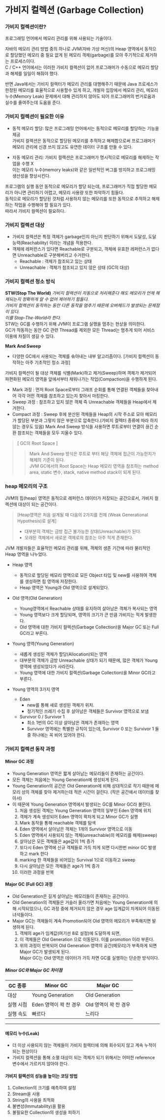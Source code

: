 # 가비지 컬렉션 (Garbage Collection)

### 가비지 컬렉션이란?
 프로그래밍 언어에서 메모리 관리를 위해 사용되는 기술이다. </br>

 자바의 메모리 관리 방법 중의 하나로 JVM(자바 가상 머신)의 Heap 영역에서 동적으로 할당했던 메모리 중 필요 없게 된 메모리 객체(garbage)를 모아 주기적으로 제거하는 프로세스이다.</br>
 C / C++ 언어에서는 이러한 가비지 컬렉션이 없어 프로그래머가 수동으로 메모리 할당과 해제를 일일이 해줘야 했다.</br>

 반면 Java에서는 가비지 컬렉터가 메모리 관리를 대행해주기 때문에 Java 프로세스가 한정된 메모리를 효율적으로 사용할수 있게 하고, 개발자 입장에서 메모리 관리, 메모리 누수(Memory Leak) 문제에서 대해 관리하지 않아도 되어 프로그래머의 번거로움과 실수를 줄여주는데 도움을 준다.


### 가비지 컬렉션이 필요한 이유
- 동적 메모리 할당: 많은 프로그래밍 언어에서는 동적으로 메모리를 할당하는 기능을 제공 </br>
가비지 컬렉션은 동적으로 할당된 메모리를 추적하고 해제함으로써 프로그래머가 메모리 관리에 신경 쓰지 않고도 유연한 데이터 구조를 만들 수 있다.</br>

- 자동 메모리 관리: 가비지 컬렉션은 프로그래머가 명시적으로 메모리를 해제하는 작업을 수행 X </br>
이는 메모리 누수(memory leaks)와 같은 일반적인 버그를 방지하고 프로그래밍 생산성을 향상시킨다.</br>
 
프로그램의 실행 동안 동적으로 메모리가 할당 되는데, 프로그래머가 직접 할당한 메모리가 아니면 관리하기 어렵고, 메모리 사용량 또한 파악하기 힘들다.</br>
동적으로 메모리가 할당된 것처럼 사용하지 않는 메모리를 또한 동적으로 추적하고 해제하는 작업을 수행해야 할 필요가 있다. </br>
따라서 가비지 컬렉션이 필요하다.

### 가비지 컬렉션 대상
- 가비지 컬렉션은 특정 객체가 garbage인지 아닌지 판단하기 위해서 도달성, 도달능력(Reachability) 이라는 개념을 적용한다.
- 객체에 레퍼런스가 있다면 Reachable로 구분되고, 객체에 유효한 레퍼런스가 없다면 Unreachable로 구분해버리고 수거한다. 
    - Reachable : 객체가 참조되고 있는 상태
    - Unreachable  : 객체가 참조되고 있지 않은 상태 (GC의 대상) 

### 가비지 컬렉션 청소 방식
**STW(Stop The World)**
*가비지 컬렉션이 자동으로 처리해준다 해도 메모리가 언제 해제되는지 정확하게 알 수 없어 제어하기 힘들다.</br>
가비지 컬렉션이 동작하는 동안 다른 동작을 멈추기 때문에 오버헤드가 발생되는 문제점이 있다.</br>
이를 Stop-The-World라 한다.*</br>
STW는 GC를 수행하기 위해 JVM이 프로그램 실행을 멈추는 현상을 의미한다.</br>
GC가 작동하는 동안 GC 관련 Thread를 제외한 모든 Thread는 멈추게 되어 서비스 이용에 차질이 생길 수 있다.</br>

**Mark And Sweep**
- 다양한 GC에서 사용되는 객체를 솎아내는 내부 알고리즘이다. 
    [가비지 컬렉션이 동작하는 아주 기초적인 청소 과정]</br>

가비지 컬렉션이 될 대상 객체를 식별(Mark)하고 제거(Sweep)하며 객체가 제거되어 파편화된 메모리 영역을 앞에서부터 채워나가는 작업(Compaction)을 수행하게 된다.</br>
- Mark 과정 : 먼저 Root Space로부터 그래프 순회를 통해 연결된 객체들을 찾아내어 각각 어떤 객체를 참조하고 있는지 찾아서 마킹한다.
- Sweep 과정 : 참조하고 있지 않은 객체 즉 Unreachable 객체들을 Heap에서 제거한다.
- Compact 과정 : Sweep 후에 분산된 객체들을 Heap의 시작 주소로 모아 메모리가 할당된 부분과 그렇지 않은 부분으로 압축한다.(가비지 컬렉터 종류에 따라 하지 않는 경우도 있음)
Mark And Sweep 방식을 사용하면 루트로부터 연결이 끊긴 순환 참조되는 객체들을 모두 지울수 있다.</br>
>[ GC의 Root Space ]
>>Mark And Sweep 방식은 루트로 부터 해당 객체에 접근이 가능한지가 해제의 기준이 된다.</br>
    JVM GC에서의 Root Space는 Heap 메모리 영역을 참조하는 method area, static 변수, stack, native method stack이 되게 된다.

### heap 메모리의 구조
JVM의 힙(heap) 영역은 동적으로 레퍼런스 데이터가 저장되는 공간으로서, 가비지 컬렉션에 대상이 되는 공간이다.</br>
>[Heap영역은 처음 설계될 때 다음의 2가지를 전제 (Weak Generational Hypothesis)로 설계]
> - 대부분의 객체는 금방 접근 불가능한 상태(Unreachable)가 된다.
> - 오래된 객체에서 새로운 객체로의 참조는 아주 적게 존재한다.</br>

JVM 개발자들은 효율적인 메모리 관리를 위해, 객체의 생존 기간에 따라 물리적인 Heap 영역을 나누었다.</br>
-  Heap 영역
   - 동적으로 할당된 메모리 영역으로 모든 Object 타입 및 new를 사용하여 객체를 생성하면 힙 영역에 저장한다.
   - Heap 영역은 Young과 Old 영역으로 설계되었다.</br>

- Old 영역(Old Generation)
    - Young영역에서 Reachable 상태를 유지하여 살아남은 객체가 복사되는 영역
    - Young 영역보다 크게 할당되며, 영역의 크기가 큰 만큼 가비지는 적게 발생한다.
    - Old 영역에 대한 가비지 컬렉션(Garbage Collection)을 Major GC 또는 Full GC라고 부른다.</br>


- Young 영역(Young Generation)
    - 새롭게 생성된 객체가 할당(Allocation)되는 영역
    - 대부분의 객체가 금방 Unreachable 상태가 되기 때문에, 많은 객체가 Young 영역에 생성되었다가 사라진다.
    - Young 영역에 대한 가비지 컬렉션(Garbage Collection)을 Minor GC라고 부른다.</br>

- Young 영역의 3가지 영역
    - Eden 
        - new를 통해 새로 생성된 객체가 위치. 
        - 정기적인 쓰레기 수집 후 살아남은 객체들은 Survivor 영역으로 보냄
    - Survivor 0 / Survivor 1
        - 최소 1번의 GC 이상 살아남은 객체가 존재하는 영역
        - Survivor 영역에는 특별한 규칙이 있는데, Survivor 0 또는 Survivor 1 둘 중 하나에는 꼭 비어 있어야 한다.


### 가비지 컬렉션 동작 과정
#### Minor GC 과정
- Young Generation 영역은 짧게 살아남는 메모리들이 존재하는 공간이다.
- 모든 객체는 처음에는 Young Generation에 생성되게 된다.
- Young Generation의 공간은 Old Generation에 비해 상대적으로 작기 때문에 메모리 상의 객체를 찾아 제거하는데 적은 시간이 걸린다. (작은 공간에서 데이터를 찾아서)
- 이 때문에 Young Generation 영역에서 발생되는 GC를 Minor GC라 불린다.
    1. 처음 생성된 객체는 Young Generation 영역의 일부인 Eden 영역에 위치
    2. 객체가 계속 생성되어 Eden 영역이 꽉차게 되고 Minor GC가 실행
    3. Mark 동작을 통해 reachable 객체를 탐색
    4. Eden 영역에서 살아남은 객체는 1개의 Survivor 영역으로 이동
    5. Eden 영역에서 사용되지 않는 객체(unreachable)의 메모리를 해제(sweep)
    6. 살아남은 모든 객체들은 age값이 1씩 증가
    7. 또다시 Eden 영역에 신규 객체들로 가득 차게 되면 다시한번 minor GC 발생하고 mark 한다
    8. marking 한 객체들을 비어있는 Survival 1으로 이동하고 sweep
    10. 다시 살아남은 모든 객체들은 age가 1씩 증가
    11. 이러한 과정을 반복

#### Major GC (Full GC) 과정
- Old Generation은 길게 살아남는 메모리들이 존재하는 공간이다.
- Old Generation의 객체들은 거슬러 올라가면 처음에는 Young Generation에 의해 시작되었으나, GC 과정 중에 제거되지 않은 경우 age 임계값이 차게되어 이동된 녀석들이다.
- Major GC는 객체들이 계속 Promotion되어 Old 영역의 메모리가 부족해지면 발생하게 된다.
    1. 객체의 age가 임계값(여기선 8로 설정)에 도달하게 되면,
    2. 이 객체들은 Old Generation 으로 이동된다. 이를 promotion 이라 부른다.
    3. 위의 과정이 반복되어 Old Generation 영역의 공간(메모리)가 부족하게 되면 Major GC가 발생되게 된다.</br>
Major GC는 Old 영역은 데이터가 가득 차면 GC를 실행하는 단순한 방식이다. 

##### Minor GC와 Major GC 차이점
|GC 종류|Minor GC|Major GC|
|--|--|--|
|대상|Young Generation|Old Generation|
|실행 시점|Eden 영역이 꽉 찬 경우|Old 영역이 꽉 찬 경우|
|실행 속도|빠르다|느리다|

***

#### 메모리 누수(Leak)
- 더 이상 사용되지 않는 객체들이 가비지 컬렉터에 의해 회수되지 않고 계속 누적이 되는 현상이다
- 가비지 컬렉션을 통해 소멸 대상이 되는 객체가 되기 위해서는 어떠한 reference 변수에서 가르키지 않아야 한다.

#### 가비지 컬렉션의 성능을 높이는 코딩 방법
1. Collection의 크기를 예측하여 설정
2. Stream을 사용
3. String의 사용을 최적화
4. 불변성(Immutability)을 활용
5. 불필요한 Collection의 생성을 피하기

####